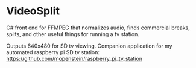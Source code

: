 # VideoSplit
C# front end for FFMPEG that normalizes audio, finds commercial breaks, splits, and other useful things for running a tv station.

Outputs 640x480 for SD tv viewing. Companion application for my automated raspberry pi SD tv station: https://github.com/mopenstein/raspberry_pi_tv_station

